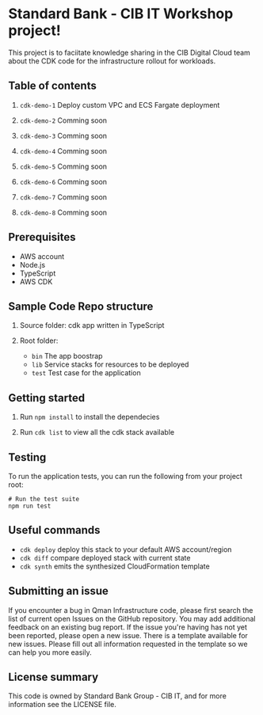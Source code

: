 # Standard Bank - CIB IT Workshop project!

This project is to faciitate knowledge sharing in the CIB Digital Cloud team about the CDK code for the infrastructure rollout for workloads. 

## Table of contents

1. `cdk-demo-1`     Deploy custom VPC and ECS Fargate deployment

2. `cdk-demo-2`     Comming soon

3. `cdk-demo-3`     Comming soon

4. `cdk-demo-4`     Comming soon

5. `cdk-demo-5`     Comming soon

6. `cdk-demo-6`     Comming soon

7. `cdk-demo-7`     Comming soon

8. `cdk-demo-8`     Comming soon


## Prerequisites

* AWS account
* Node.js
* TypeScript
* AWS CDK


## Sample Code Repo structure

1. Source folder: cdk app written in TypeScript

2. Root folder:
    * `bin`         The app boostrap
    * `lib`         Service stacks for resources to be deployed
    * `test`        Test case for the application


## Getting started

1. Run `npm install` to install the dependecies 

2. Run `cdk list` to view all the cdk stack available


 
 ## Testing

 To run the application tests, you can run the following from your project root:

    # Run the test suite
    npm run test


## Useful commands

 * `cdk deploy`      deploy this stack to your default AWS account/region
 * `cdk diff`        compare deployed stack with current state
 * `cdk synth`       emits the synthesized CloudFormation template


 ## Submitting an issue

 If you encounter a bug in Qman Infrastructure code, please first search the list of current open Issues on the GitHub repository. You may add additional feedback on an existing bug report. If the issue you're having has not yet been reported, please open a new issue. There is a template available for new issues. Please fill out all information requested in the template so we can help you more easily.


## License summary

This code is owned by Standard Bank Group - CIB IT, and for more information see the LICENSE file.
